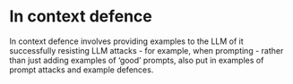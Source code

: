 # In context defence

In context defence involves providing examples to the LLM of it successfully resisting LLM attacks - for example, when prompting - rather than just adding examples of ‘good’ prompts, also put in examples of prompt attacks and example defences.
